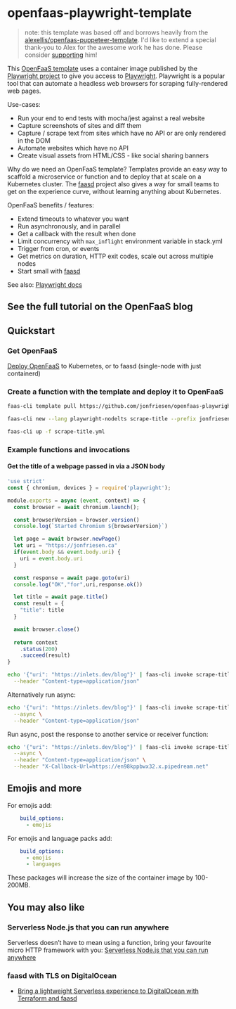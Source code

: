 # openfaas-playwright-template

> note: this template was based off and borrows heavily from the [alexellis/openfaas-puppeteer-template](https://github.com/alexellis/openfaas-puppeteer-template). I'd like to extend a special thank-you to Alex for the awesome work he has done. Please consider [supporting](https://github.com/sponsors/alexellis) him!

This [OpenFaaS template](https://www.openfaas.com/) uses a container image published by the [Playwright project](https://playwright.dev/docs/docker) to give you access to [Playwright](https://playwright.dev/). Playwright is a popular tool that can automate a headless web browsers for scraping fully-rendered web pages.

Use-cases:

* Run your end to end tests with mocha/jest against a real website
* Capture screenshots of sites and diff them
* Capture / scrape text from sites which have no API or are only rendered in the DOM
* Automate websites which have no API
* Create visual assets from HTML/CSS - like social sharing banners

Why do we need an OpenFaaS template? Templates provide an easy way to scaffold a microservice or function and to deploy that at scale on a Kubernetes cluster. The [faasd](https://github.com/openfaas/faasd) project also gives a way for small teams to get on the experience curve, without learning anything about Kubernetes.

OpenFaaS benefits / features:

* Extend timeouts to whatever you want
* Run asynchronously, and in parallel
* Get a callback with the result when done
* Limit concurrency with `max_inflight` environment variable in stack.yml
* Trigger from cron, or events
* Get metrics on duration, HTTP exit codes, scale out across multiple nodes
* Start small with [faasd](https://github.com/openfaas/faasd)

See also: [Playwright docs](https://playwright.dev)

## See the full tutorial on the OpenFaaS blog

## Quickstart

### Get OpenFaaS

[Deploy OpenFaaS](https://docs.openfaas.com/deployment/) to Kubernetes, or to faasd (single-node with just containerd)

### Create a function with the template and deploy it to OpenFaaS

```bash
faas-cli template pull https://github.com/jonfriesen/openfaas-playwright-template

faas-cli new --lang playwright-nodelts scrape-title --prefix jonfriesen

faas-cli up -f scrape-title.yml
```

### Example functions and invocations

#### Get the title of a webpage passed in via a JSON body

```javascript
'use strict'
const { chromium, devices } = require('playwright');

module.exports = async (event, context) => {
  const browser = await chromium.launch();

  const browserVersion = browser.version()
  console.log(`Started Chromium ${browserVersion}`)

  let page = await browser.newPage()
  let uri = "https://jonfriesen.ca"
  if(event.body && event.body.uri) {
    uri = event.body.uri
  }

  const response = await page.goto(uri)
  console.log("OK","for",uri,response.ok())

  let title = await page.title()
  const result = {
    "title": title
  }

  await browser.close()
  
  return context
    .status(200)
    .succeed(result)
}
```

```bash
echo '{"uri": "https://inlets.dev/blog"}' | faas-cli invoke scrape-title \
  --header "Content-type=application/json"
```

Alternatively run async:

```bash
echo '{"uri": "https://inlets.dev/blog"}' | faas-cli invoke scrape-title \
  --async \
  --header "Content-type=application/json"
```

Run async, post the response to another service or receiver function:

```bash
echo '{"uri": "https://inlets.dev/blog"}' | faas-cli invoke scrape-title \
  --async \
  --header "Content-type=application/json" \
  --header "X-Callback-Url=https://en98kppbwx32.x.pipedream.net"
```

## Emojis and more

For emojis add:

```yaml
    build_options:
      - emojis
```

For emojis and language packs add:

```yaml
    build_options:
      - emojis
      - languages
```

These packages will increase the size of the container image by 100-200MB.

## You may also like

### Serverless Node.js that you can run anywhere

Serverless doesn’t have to mean using a function, bring your favourite micro HTTP framework with you: [Serverless Node.js that you can run anywhere](https://www.openfaas.com/blog/serverless-nodejs/)

### faasd with TLS on DigitalOcean

* [Bring a lightweight Serverless experience to DigitalOcean with Terraform and faasd](https://www.openfaas.com/blog/faasd-tls-terraform/)

